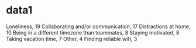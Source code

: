 # data1
Loneliness, 19
Collaborating and/or communication, 17
Distractions at home, 10
Being in a different timezone than teammates, 8
Staying motivated, 8
Taking vacation time, 7
Other, 4
Finding reliable wifi, 3

